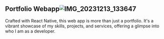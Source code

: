 ## Portfolio Webapp![IMG_20231213_133647](https://github.com/Simon339/my-portfolio-app/assets/65837866/b2de7d3c-1850-4468-94c9-136745b3edea)


Crafted with React Native, this web app is more than just a portfolio. It's a vibrant showcase of my skills, projects, and services, offering a glimpse into who I am as a developer.
